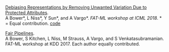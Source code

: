[Debiasing Representations by Removing Unwanted Variation Due to Protected Attributes](https://arxiv.org/pdf/1807.00461.pdf).  
A Bower*, L Niss*, Y Sun*, and A Vargo*.  *FAT-ML workshop at ICML 2018*. * = Equal contribution. [code](https://github.com/Amandarg/debias)

[Fair Pipelines](https://arxiv.org/pdf/1707.00391.pdf).  
A Bower, S Kitchen, L Niss, M Strauss, A Vargo, and S Venkatasubramanian. FAT-ML workshop at KDD 2017. Each author equally contributed.
